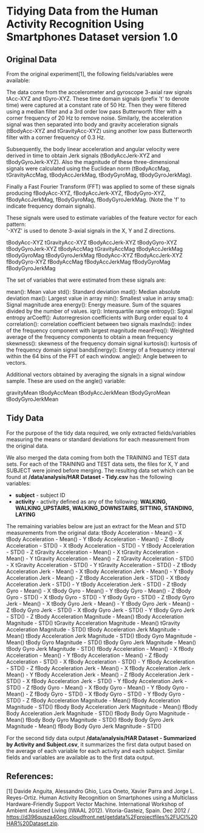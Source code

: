 # Tidying Data from the Human Activity Recognition Using Smartphones Dataset version 1.0

## Original Data
From the original experiment[1], the following fields/variables were available:

The data come from the accelerometer and gyroscope 3-axial raw signals tAcc-XYZ and tGyro-XYZ. These time domain signals (prefix 't' to denote time) were captured at a constant rate of 50 Hz. Then they were filtered using a median filter and a 3rd order low pass Butterworth filter with a corner frequency of 20 Hz to remove noise. Similarly, the acceleration signal was then separated into body and gravity acceleration signals (tBodyAcc-XYZ and tGravityAcc-XYZ) using another low pass Butterworth filter with a corner frequency of 0.3 Hz. 

Subsequently, the body linear acceleration and angular velocity were derived in time to obtain Jerk signals (tBodyAccJerk-XYZ and tBodyGyroJerk-XYZ). Also the magnitude of these three-dimensional signals were calculated using the Euclidean norm (tBodyAccMag, tGravityAccMag, tBodyAccJerkMag, tBodyGyroMag, tBodyGyroJerkMag). 

Finally a Fast Fourier Transform (FFT) was applied to some of these signals producing fBodyAcc-XYZ, fBodyAccJerk-XYZ, fBodyGyro-XYZ, fBodyAccJerkMag, fBodyGyroMag, fBodyGyroJerkMag. (Note the 'f' to indicate frequency domain signals). 

These signals were used to estimate variables of the feature vector for each pattern:  
'-XYZ' is used to denote 3-axial signals in the X, Y and Z directions.

tBodyAcc-XYZ
tGravityAcc-XYZ
tBodyAccJerk-XYZ
tBodyGyro-XYZ
tBodyGyroJerk-XYZ
tBodyAccMag
tGravityAccMag
tBodyAccJerkMag
tBodyGyroMag
tBodyGyroJerkMag
fBodyAcc-XYZ
fBodyAccJerk-XYZ
fBodyGyro-XYZ
fBodyAccMag
fBodyAccJerkMag
fBodyGyroMag
fBodyGyroJerkMag

The set of variables that were estimated from these signals are: 

mean(): Mean value
std(): Standard deviation
mad(): Median absolute deviation 
max(): Largest value in array
min(): Smallest value in array
sma(): Signal magnitude area
energy(): Energy measure. Sum of the squares divided by the number of values. 
iqr(): Interquartile range 
entropy(): Signal entropy
arCoeff(): Autorregresion coefficients with Burg order equal to 4
correlation(): correlation coefficient between two signals
maxInds(): index of the frequency component with largest magnitude
meanFreq(): Weighted average of the frequency components to obtain a mean frequency
skewness(): skewness of the frequency domain signal 
kurtosis(): kurtosis of the frequency domain signal 
bandsEnergy(): Energy of a frequency interval within the 64 bins of the FFT of each window.
angle(): Angle between to vectors.

Additional vectors obtained by averaging the signals in a signal window sample. These are used on the angle() variable:

gravityMean
tBodyAccMean
tBodyAccJerkMean
tBodyGyroMean
tBodyGyroJerkMean

## Tidy Data
For the purpose of the tidy data required, we only extracted fields/variables measuring the means or standard deviations for each measurement from the original data.

We also merged the data coming from both the TRAINING and TEST data sets.  For each of the TRAINING and TEST data sets, the files for X, Y and SUBJECT were joined before merging. The resulting data set which can be found at **/data/analysis/HAR Dataset - Tidy.csv** has the following variables:

- **subject** - subject ID
- **activity** - activity defined as any of the following: **WALKING, WALKING_UPSTAIRS, WALKING_DOWNSTAIRS, SITTING, STANDING, LAYING**

The remaining variables below are just an extract for the Mean and STD measurements from the original data:
tBody Acceleration - Mean() - X
tBody Acceleration - Mean() - Y
tBody Acceleration - Mean() - Z
tBody Acceleration - STD() - X
tBody Acceleration - STD() - Y
tBody Acceleration - STD() - Z
tGravity Acceleration - Mean() - X
tGravity Acceleration - Mean() - Y
tGravity Acceleration - Mean() - Z
tGravity Acceleration - STD() - X
tGravity Acceleration - STD() - Y
tGravity Acceleration - STD() - Z
tBody Acceleration Jerk - Mean() - X
tBody Acceleration Jerk - Mean() - Y
tBody Acceleration Jerk - Mean() - Z
tBody Acceleration Jerk - STD() - X
tBody Acceleration Jerk - STD() - Y
tBody Acceleration Jerk - STD() - Z
tBody Gyro - Mean() - X
tBody Gyro - Mean() - Y
tBody Gyro - Mean() - Z
tBody Gyro - STD() - X
tBody Gyro - STD() - Y
tBody Gyro - STD() - Z
tBody Gyro Jerk - Mean() - X
tBody Gyro Jerk - Mean() - Y
tBody Gyro Jerk - Mean() - Z
tBody Gyro Jerk - STD() - X
tBody Gyro Jerk - STD() - Y
tBody Gyro Jerk - STD() - Z
tBody Acceleration Magnitude - Mean()
tBody Acceleration Magnitude - STD()
tGravity Acceleration Magnitude - Mean()
tGravity Acceleration Magnitude - STD()
tBody Acceleration Jerk Magnitude - Mean()
tBody Acceleration Jerk Magnitude - STD()
tBody Gyro Magnitude - Mean()
tBody Gyro Magnitude - STD()
tBody Gyro Jerk Magnitude - Mean()
tBody Gyro Jerk Magnitude - STD()
fBody Acceleration - Mean() - X
fBody Acceleration - Mean() - Y
fBody Acceleration - Mean() - Z
fBody Acceleration - STD() - X
fBody Acceleration - STD() - Y
fBody Acceleration - STD() - Z
fBody Acceleration Jerk - Mean() - X
fBody Acceleration Jerk - Mean() - Y
fBody Acceleration Jerk - Mean() - Z
fBody Acceleration Jerk - STD() - X
fBody Acceleration Jerk - STD() - Y
fBody Acceleration Jerk - STD() - Z
fBody Gyro - Mean() - X
fBody Gyro - Mean() - Y
fBody Gyro - Mean() - Z
fBody Gyro - STD() - X
fBody Gyro - STD() - Y
fBody Gyro - STD() - Z
fBody Acceleration Magnitude - Mean()
fBody Acceleration Magnitude - STD()
fBody Body Acceleration Jerk Magnitude - Mean()
fBody Body Acceleration Jerk Magnitude - STD()
fBody Body Gyro Magnitude - Mean()
fBody Body Gyro Magnitude - STD()
fBody Body Gyro Jerk Magnitude - Mean()
fBody Body Gyro Jerk Magnitude - STD()

For the second tidy data output **/data/analysis/HAR Dataset - Summarized by Activity and Subject.csv**, it summarizes the first data output based on the average of each variable for each activity and each subject.  Similar fields and variables are available as to the first data output.



## References:
[1] Davide Anguita, Alessandro Ghio, Luca Oneto, Xavier Parra and Jorge L. Reyes-Ortiz. Human Activity Recognition on Smartphones using a Multiclass Hardware-Friendly Support Vector Machine. International Workshop of Ambient Assisted Living (IWAAL 2012). Vitoria-Gasteiz, Spain. Dec 2012 / https://d396qusza40orc.cloudfront.net/getdata%2Fprojectfiles%2FUCI%20HAR%20Dataset.zip.
